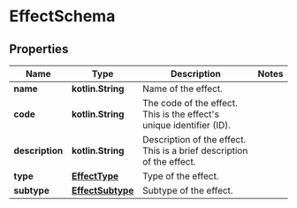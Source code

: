 
# EffectSchema

## Properties
Name | Type | Description | Notes
------------ | ------------- | ------------- | -------------
**name** | **kotlin.String** | Name of the effect. | 
**code** | **kotlin.String** | The code of the effect. This is the effect&#39;s unique identifier (ID). | 
**description** | **kotlin.String** | Description of the effect. This is a brief description of the effect. | 
**type** | [**EffectType**](EffectType.md) | Type of the effect. | 
**subtype** | [**EffectSubtype**](EffectSubtype.md) | Subtype of the effect. | 



